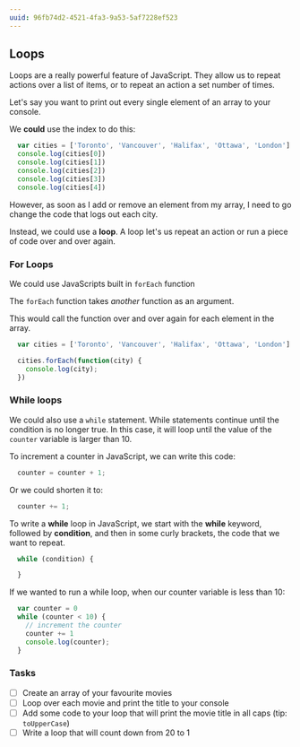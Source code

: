 ```yaml
---
uuid: 96fb74d2-4521-4fa3-9a53-5af7228ef523
---
```



## Loops

Loops are a really powerful feature of JavaScript. They allow us to repeat actions over a list of items, or to repeat an action a set number of times.

Let's say you want to print out every single element of an array to your console.

We **could** use the index to do this:

```javascript
  var cities = ['Toronto', 'Vancouver', 'Halifax', 'Ottawa', 'London']
  console.log(cities[0])
  console.log(cities[1])
  console.log(cities[2])
  console.log(cities[3])
  console.log(cities[4])
```

However, as soon as I add or remove an element from my array, I need to go change the
code that logs out each city.

Instead, we could use a **loop**. A loop let's us repeat an action or run a piece of code
over and over again.

### For Loops

We could use JavaScripts built in `forEach` function

The `forEach` function takes *another* function as an argument.

This would call the function over and over again for each element in the array.

```javascript
  var cities = ['Toronto', 'Vancouver', 'Halifax', 'Ottawa', 'London']

  cities.forEach(function(city) {
    console.log(city);
  })
```


### While loops

We could also use a `while` statement. While statements continue until the condition is no longer true.
In this case, it will loop until the value of the `counter` variable is larger than 10.

To increment a counter in JavaScript, we can write this code:

```javascript
  counter = counter + 1;
```

Or we could shorten it to:

```javascript
  counter += 1;
```

To write a **while** loop in JavaScript, we start with the **while** keyword, followed by **condition**, and then
in some curly brackets, the code that we want to repeat.


```javascript
  while (condition) {

  }
```

If we wanted to run a while loop, when our counter variable is less than 10:

```javascript
  var counter = 0
  while (counter < 10) {
    // increment the counter
    counter += 1
    console.log(counter);
  }
```


### Tasks

- [ ] Create an array of your favourite movies
- [ ] Loop over each movie and print the title to your console
- [ ] Add some code to your loop that will print the movie title in all caps (tip: `toUpperCase`)
- [ ] Write a loop that will count down from 20 to 1
